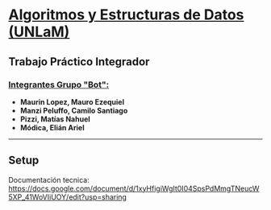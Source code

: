 #  <u>Algoritmos y Estructuras de Datos (UNLaM)</u>

## Trabajo Práctico Integrador

### <u>Integrantes Grupo "Bot":</u>

- **Maurin Lopez, Mauro Ezequiel**
- **Manzi Peluffo, Camilo Santiago**
- **Pizzi, Matías Nahuel**
- **Módica, Elián Ariel**

---

## Setup

Documentación tecnica: https://docs.google.com/document/d/1xyHfigiWgIt0I04SpsPdMmgTNeucW5XP_41WoVIiUOY/edit?usp=sharing

